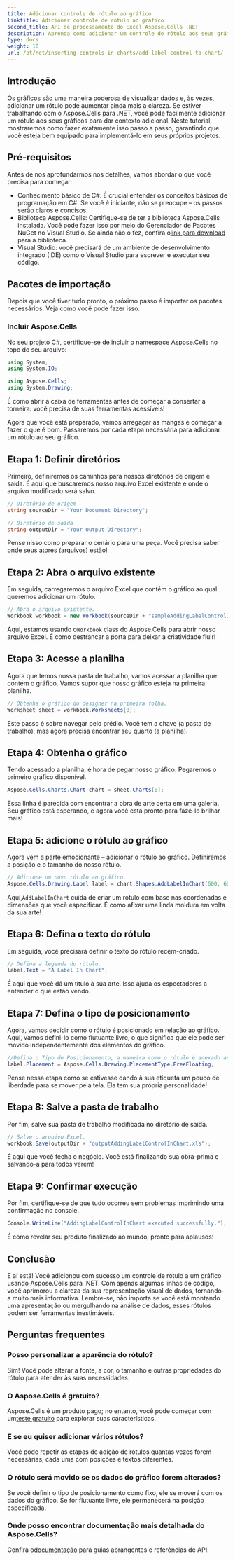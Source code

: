 ```yaml
---
title: Adicionar controle de rótulo ao gráfico
linktitle: Adicionar controle de rótulo ao gráfico
second_title: API de processamento do Excel Aspose.Cells .NET
description: Aprenda como adicionar um controle de rótulo aos seus gráficos no Aspose.Cells for .NET com este guia passo a passo. Aprimore sua visualização de dados.
type: docs
weight: 10
url: /pt/net/inserting-controls-in-charts/add-label-control-to-chart/
---
```

## Introdução

Os gráficos são uma maneira poderosa de visualizar dados e, às vezes, adicionar um rótulo pode aumentar ainda mais a clareza. Se estiver trabalhando com o Aspose.Cells para .NET, você pode facilmente adicionar um rótulo aos seus gráficos para dar contexto adicional. Neste tutorial, mostraremos como fazer exatamente isso passo a passo, garantindo que você esteja bem equipado para implementá-lo em seus próprios projetos.

## Pré-requisitos

Antes de nos aprofundarmos nos detalhes, vamos abordar o que você precisa para começar:

- Conhecimento básico de C#: É crucial entender os conceitos básicos de programação em C#. Se você é iniciante, não se preocupe – os passos serão claros e concisos.
- Biblioteca Aspose.Cells: Certifique-se de ter a biblioteca Aspose.Cells instalada. Você pode fazer isso por meio do Gerenciador de Pacotes NuGet no Visual Studio. Se ainda não o fez, confira o[link para download](https://releases.aspose.com/cells/net/) para a biblioteca.
- Visual Studio: você precisará de um ambiente de desenvolvimento integrado (IDE) como o Visual Studio para escrever e executar seu código.

## Pacotes de importação

Depois que você tiver tudo pronto, o próximo passo é importar os pacotes necessários. Veja como você pode fazer isso.

### Incluir Aspose.Cells

No seu projeto C#, certifique-se de incluir o namespace Aspose.Cells no topo do seu arquivo:

```csharp
using System;
using System.IO;

using Aspose.Cells;
using System.Drawing;
```

É como abrir a caixa de ferramentas antes de começar a consertar a torneira: você precisa de suas ferramentas acessíveis!

Agora que você está preparado, vamos arregaçar as mangas e começar a fazer o que é bom. Passaremos por cada etapa necessária para adicionar um rótulo ao seu gráfico.

## Etapa 1: Definir diretórios

Primeiro, definiremos os caminhos para nossos diretórios de origem e saída. É aqui que buscaremos nosso arquivo Excel existente e onde o arquivo modificado será salvo.

```csharp
// Diretório de origem
string sourceDir = "Your Document Directory";

// Diretório de saída
string outputDir = "Your Output Directory";
```

Pense nisso como preparar o cenário para uma peça. Você precisa saber onde seus atores (arquivos) estão!

## Etapa 2: Abra o arquivo existente

Em seguida, carregaremos o arquivo Excel que contém o gráfico ao qual queremos adicionar um rótulo. 

```csharp
// Abra o arquivo existente.
Workbook workbook = new Workbook(sourceDir + "sampleAddingLabelControlInChart.xls");
```

 Aqui, estamos usando o`Workbook` class do Aspose.Cells para abrir nosso arquivo Excel. É como destrancar a porta para deixar a criatividade fluir!

## Etapa 3: Acesse a planilha

Agora que temos nossa pasta de trabalho, vamos acessar a planilha que contém o gráfico. Vamos supor que nosso gráfico esteja na primeira planilha.

```csharp
// Obtenha o gráfico do designer na primeira folha.
Worksheet sheet = workbook.Worksheets[0];
```

Este passo é sobre navegar pelo prédio. Você tem a chave (a pasta de trabalho), mas agora precisa encontrar seu quarto (a planilha).

## Etapa 4: Obtenha o gráfico

Tendo acessado a planilha, é hora de pegar nosso gráfico. Pegaremos o primeiro gráfico disponível.

```csharp
Aspose.Cells.Charts.Chart chart = sheet.Charts[0];
```

Essa linha é parecida com encontrar a obra de arte certa em uma galeria. Seu gráfico está esperando, e agora você está pronto para fazê-lo brilhar mais!

## Etapa 5: adicione o rótulo ao gráfico

Agora vem a parte emocionante – adicionar o rótulo ao gráfico. Definiremos a posição e o tamanho do nosso rótulo.

```csharp
// Adicione um novo rótulo ao gráfico.
Aspose.Cells.Drawing.Label label = chart.Shapes.AddLabelInChart(600, 600, 350, 900);
```

 Aqui,`AddLabelInChart` cuida de criar um rótulo com base nas coordenadas e dimensões que você especificar. É como afixar uma linda moldura em volta da sua arte!

## Etapa 6: Defina o texto do rótulo

Em seguida, você precisará definir o texto do rótulo recém-criado. 

```csharp
// Defina a legenda do rótulo.
label.Text = "A Label In Chart";
```

É aqui que você dá um título à sua arte. Isso ajuda os espectadores a entender o que estão vendo.

## Etapa 7: Defina o tipo de posicionamento

Agora, vamos decidir como o rótulo é posicionado em relação ao gráfico. Aqui, vamos defini-lo como flutuante livre, o que significa que ele pode ser movido independentemente dos elementos do gráfico.

```csharp
//Defina o Tipo de Posicionamento, a maneira como o rótulo é anexado às células.
label.Placement = Aspose.Cells.Drawing.PlacementType.FreeFloating; 
```

Pense nessa etapa como se estivesse dando à sua etiqueta um pouco de liberdade para se mover pela tela. Ela tem sua própria personalidade!

## Etapa 8: Salve a pasta de trabalho

Por fim, salve sua pasta de trabalho modificada no diretório de saída. 

```csharp
// Salve o arquivo Excel.
workbook.Save(outputDir + "outputAddingLabelControlInChart.xls");
```

É aqui que você fecha o negócio. Você está finalizando sua obra-prima e salvando-a para todos verem!

## Etapa 9: Confirmar execução

Por fim, certifique-se de que tudo ocorreu sem problemas imprimindo uma confirmação no console.

```csharp
Console.WriteLine("AddingLabelControlInChart executed successfully.");
```

É como revelar seu produto finalizado ao mundo, pronto para aplausos!

## Conclusão

E aí está! Você adicionou com sucesso um controle de rótulo a um gráfico usando Aspose.Cells para .NET. Com apenas algumas linhas de código, você aprimorou a clareza da sua representação visual de dados, tornando-a muito mais informativa. Lembre-se, não importa se você está montando uma apresentação ou mergulhando na análise de dados, esses rótulos podem ser ferramentas inestimáveis.

## Perguntas frequentes

### Posso personalizar a aparência do rótulo?
Sim! Você pode alterar a fonte, a cor, o tamanho e outras propriedades do rótulo para atender às suas necessidades.

### O Aspose.Cells é gratuito?
 Aspose.Cells é um produto pago; no entanto, você pode começar com um[teste gratuito](https://releases.aspose.com/) para explorar suas características.

### E se eu quiser adicionar vários rótulos?
Você pode repetir as etapas de adição de rótulos quantas vezes forem necessárias, cada uma com posições e textos diferentes.

### O rótulo será movido se os dados do gráfico forem alterados?
Se você definir o tipo de posicionamento como fixo, ele se moverá com os dados do gráfico. Se for flutuante livre, ele permanecerá na posição especificada.

### Onde posso encontrar documentação mais detalhada do Aspose.Cells?
 Confira o[documentação](https://reference.aspose.com/cells/net/) para guias abrangentes e referências de API.